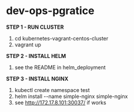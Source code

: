 # dev-ops-pgratice

**STEP 1 - RUN CLUSTER**

1. cd kubernetes-vagrant-centos-cluster
2. vagrant up

**STEP 2 - INSTALL HELM**

1. see the README in helm_deployment

**STEP 3 - INSTALL NGINX**

1. kubectl create namespace test
2. helm install --name simple-nginx simple-nginx
3. see http://172.17.8.101:30037/ if works
